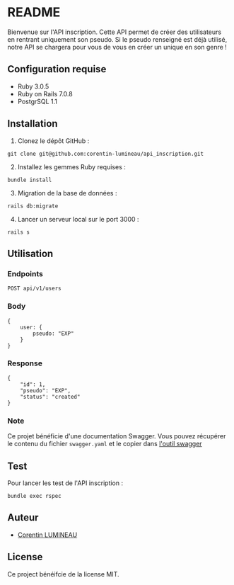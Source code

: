 # README

Bienvenue sur l'API inscription. Cette API permet de créer des utilisateurs en rentrant uniquement son pseudo.
Si le pseudo renseigné est déjà utilisé, notre API se chargera pour vous de vous en créer un unique en son genre !

## Configuration requise

- Ruby 3.0.5
- Ruby on Rails 7.0.8
- PostgrSQL 1.1

## Installation

1. Clonez le dépôt GitHub :

```
git clone git@github.com:corentin-lumineau/api_inscription.git
```

2. Installez les gemmes Ruby requises :

```
bundle install
```

3. Migration de la base de données :

```
rails db:migrate
```

4. Lancer un serveur local sur le port 3000 :

```
rails s
```

## Utilisation

### Endpoints

```
POST api/v1/users
```

### Body

```
{
    user: {
        pseudo: "EXP"
    }
}
```

### Response

```
{
	"id": 1,
	"pseudo": "EXP",
	"status": "created"
}
```

### Note

Ce projet bénéficie d'une documentation Swagger. Vous pouvez récupérer le contenu du fichier `swagger.yaml` et le copier dans
[l'outil swagger](https://editor.swagger.io/)

## Test

Pour lancer les test de l'API inscription :

```
bundle exec rspec
```

## Auteur

- [Corentin LUMINEAU](https://github.com/corentin-lumineau/)

## License

Ce project bénéifcie de la license MIT.
